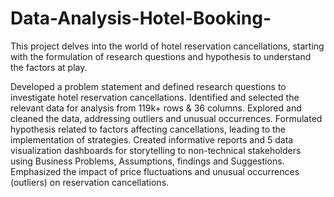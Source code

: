 # Data-Analysis-Hotel-Booking-
This project delves into the world of hotel reservation cancellations, starting with the formulation of research questions and hypothesis to understand the factors at play.

Developed a problem statement and defined research questions to investigate hotel reservation cancellations.
Identified and selected the relevant data for analysis from 119k+ rows & 36 columns.
Explored and cleaned the data, addressing outliers and unusual occurrences.
Formulated hypothesis related to factors affecting cancellations, leading to the implementation of strategies.
Created informative reports and 5 data visualization dashboards for storytelling to non-technical stakeholders using Business Problems, Assumptions, findings and Suggestions.
Emphasized the impact of price fluctuations and unusual occurrences (outliers) on reservation cancellations. 

